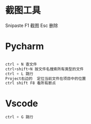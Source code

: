 # 截图工具
Snipaste
F1 截图 
Esc 删除

# Pycharm
```python

ctrl + N 查文件
ctrl+shift+N 按文件名搜索所有类型的文件
ctrl + L 跳行
Project右边的  定位当前文件在项目中的位置
ctrl shift F8 看所有断点

```
# Vscode 
```python
ctrl + G 跳行
```

